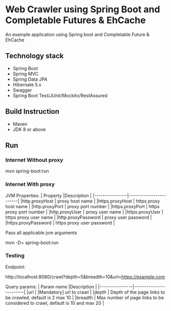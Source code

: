 # Web Crawler using Spring Boot and Completable Futures & EhCache

An example application using Spring boot and Completable Future & EhCache

## Technology stack
-   Spring Boot
-   Spring MVC
-   Spring Data JPA
-   Hibernate 5.x
-   Swagger
-   Spring Boot Test/JUnit/Mockito/RestAssured

## Build Instruction
- Maven
- JDK 8 or above

## Run

### Internet Without proxy
mvn spring-boot:run

### Internet With proxy

JVM Properties:
|   Property       |Description           |
|----------------|------------------------|
|http.proxyHost  | proxy host name        |
|https.proxyHost | https proxy host name  |
|http.proxyPort  | proxy port number       |
|https.proxyPort | https proxy port number |
|http.proxyUser  | proxy user name         |
|https.proxyUser | https proxy user name   |
|http.proxyPassword  | proxy user password |
|https.proxyPassword | https proxy user password |


Pass all applicable jvm arguments
 
mvn -D<jvmProperty>=<value> spring-boot:run


### Testing

Endpoint:

http://localhost:8080/crawl?depth=5&breadth=10&url=https://example.com


Query params:
|   Param name       |Description           |
|----------------|------------------------|
|url             | [Mandatory] url to crawl        |
|depth | Depth of the page links to be crawled, default is 2 max 10  |
|breadth  | Max number of page links to be considered to crawl, default is 10 and max 20      |



